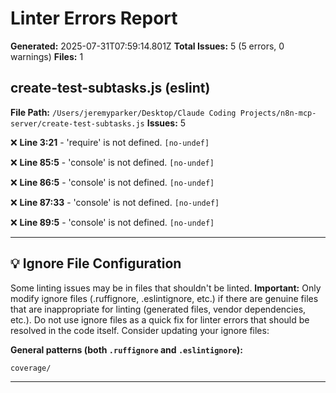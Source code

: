 # Linter Errors Report

**Generated:** 2025-07-31T07:59:14.801Z
**Total Issues:** 5 (5 errors, 0 warnings)
**Files:** 1

## create-test-subtasks.js (eslint)

**File Path:** `/Users/jeremyparker/Desktop/Claude Coding Projects/n8n-mcp-server/create-test-subtasks.js`
**Issues:** 5

❌ **Line 3:21** - 'require' is not defined. `[no-undef]`

❌ **Line 85:5** - 'console' is not defined. `[no-undef]`

❌ **Line 86:5** - 'console' is not defined. `[no-undef]`

❌ **Line 87:33** - 'console' is not defined. `[no-undef]`

❌ **Line 89:5** - 'console' is not defined. `[no-undef]`

---

## 💡 Ignore File Configuration

Some linting issues may be in files that shouldn't be linted. **Important:** Only modify ignore files (.ruffignore, .eslintignore, etc.) if there are genuine files that are inappropriate for linting (generated files, vendor dependencies, etc.). Do not use ignore files as a quick fix for linter errors that should be resolved in the code itself. Consider updating your ignore files:

**General patterns (both `.ruffignore` and `.eslintignore`):**
```
coverage/
```

---

